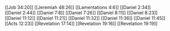 [[Job 34:20]]
[[Jeremiah 48:26]]
[[Lamentations 4:6]]
[[Daniel 2:34]]
[[Daniel 2:44]]
[[Daniel 7:8]]
[[Daniel 7:26]]
[[Daniel 8:11]]
[[Daniel 8:23]]
[[Daniel 11:12]]
[[Daniel 11:21]]
[[Daniel 11:32]]
[[Daniel 11:36]]
[[Daniel 11:45]]
[[Acts 12:23]]
[[Revelation 17:14]]
[[Revelation 19:16]]
[[Revelation 19:19]]
